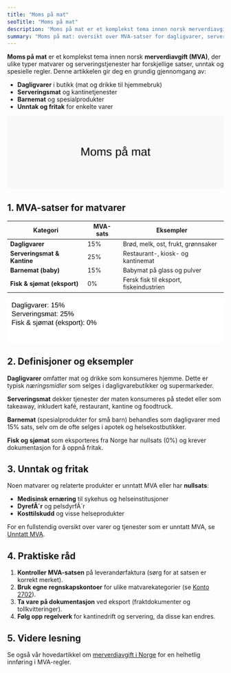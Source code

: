 ```yaml
---
title: "Moms på mat"
seoTitle: "Moms på mat"
description: 'Moms på mat er et komplekst tema innen norsk merverdiavgift (MVA), der ulike typer matvarer og serveringstjenester har forskjellige satser, unntak og s...'
summary: "Moms på mat: oversikt over MVA‑satser for dagligvarer, serveringsmat og spesialprodukter, med unntak, fritak og praktiske råd for korrekt bokføring og dokumentasjon."
---
```


**Moms på mat** er et komplekst tema innen norsk **merverdiavgift (MVA)**, der ulike typer matvarer og serveringstjenester har forskjellige satser, unntak og spesielle regler. Denne artikkelen gir deg en grundig gjennomgang av:

* **Dagligvarer** i butikk (mat og drikke til hjemmebruk)
* **Serveringsmat** og kantinetjenester
* **Barnemat** og spesialprodukter
* **Unntak og fritak** for enkelte varer

![Oversikt over MVA på mat og drikke](moms-paa-mat-image.svg)

## 1. MVA-satser for matvarer

| **Kategori**                 | **MVA-sats** | **Eksempler**                             |
|------------------------------|--------------|-------------------------------------------|
| **Dagligvarer**              | 15%          | Brød, melk, ost, frukt, grønnsaker        |
| **Serveringsmat & Kantine** | 25%          | Restaurant-, kiosk- og kantinemat         |
| **Barnemat (baby)**          | 15%          | Babymat på glass og pulver                |
| **Fisk & sjømat (eksport)**   | 0%           | Fersk fisk til eksport, fiskeindustrien   |

![Kategorier av matvarer og MVA-satser](moms-paa-mat-categories.svg)

## 2. Definisjoner og eksempler

**Dagligvarer** omfatter mat og drikke som konsumeres hjemme. Dette er typisk *næringsmidler* som selges i dagligvarebutikker og supermarkeder.

**Serveringsmat** dekker tjenester der maten konsumeres på stedet eller som takeaway, inkludert kafé, restaurant, kantine og foodtruck.

**Barnemat** (spesialprodukter for små barn) behandles som dagligvarer med 15% sats, selv om de ofte selges i apotek og helsekostbutikker.

**Fisk og sjømat** som eksporteres fra Norge har nullsats (0%) og krever dokumentasjon for å oppnå fritak.

## 3. Unntak og fritak

Noen matvarer og relaterte produkter er unntatt MVA eller har **nullsats**:

* **Medisinsk ernæring** til sykehus og helseinstitusjoner
* **DyrefÃ´r** og pelsdyrfÃ´r
* **Kosttilskudd** og visse helseprodukter

For en fullstendig oversikt over varer og tjenester som er unntatt MVA, se [Unntatt MVA](/blogs/regnskap/unntatt-mva "Unntatt MVA").

## 4. Praktiske råd

1. **Kontroller MVA-satsen** på leverandørfaktura (sørg for at satsen er korrekt merket).
2. **Bruk egne regnskapskontoer** for ulike matvarekategorier (se [Konto 2702](/blogs/kontoplan/2702-utgaende-merverdiavgift-middels-sats "Konto 2702 - Utgående merverdiavgift middels sats")).
3. **Ta vare på dokumentasjon** ved eksport (fraktdokumenter og tollkvitteringer).
4. **Følg opp regelverk** for kantinedrift og servering, da disse kan endres.

## 5. Videre lesning

Se også vår hovedartikkel om [merverdiavgift i Norge](/blogs/regnskap/hva-er-moms-mva "Hva er Moms (MVA)? Komplett Guide til Merverdiavgift i Norge") for en helhetlig innføring i MVA-regler.










